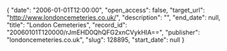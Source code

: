 {
  "date": "2006-01-01T12:00:00", 
  "open_access": false, 
  "target_url": "http://www.londoncemeteries.co.uk/", 
  "description": "", 
  "end_date": null, 
  "title": "London Cemeteries", 
  "record_id": "20060101T120000/rJmEHD0QhQFG2xnCVykHIA==", 
  "publisher": "londoncemeteries.co.uk", 
  "slug": 128895, 
  "start_date": null
}


